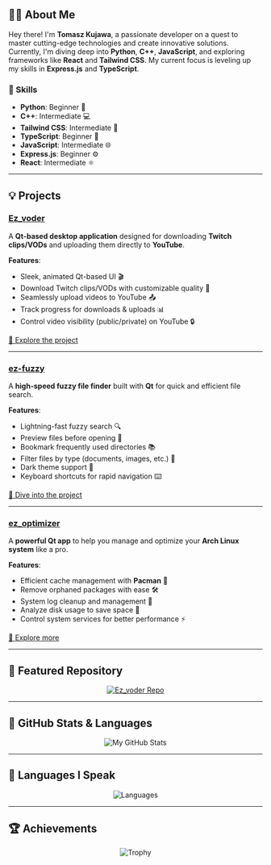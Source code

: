 ## 👨‍💻 About Me

Hey there! I'm **Tomasz Kujawa**, a passionate developer on a quest to master cutting-edge technologies and create innovative solutions. Currently, I'm diving deep into **Python**, **C++**, **JavaScript**, and exploring frameworks like **React** and **Tailwind CSS**. My current focus is leveling up my skills in **Express.js** and **TypeScript**.

### 🚀 Skills

- **Python**: Beginner 🐍
- **C++**: Intermediate 💻
- **Tailwind CSS**: Intermediate 🎨
- **TypeScript**: Beginner 🔧
- **JavaScript**: Intermediate 🌐
- **Express.js**: Beginner ⚙️
- **React**: Intermediate ⚛️

---

## 💡 Projects

### [Ez_voder](https://github.com/Tomieka/Ez_voder)
A **Qt-based desktop application** designed for downloading **Twitch clips/VODs** and uploading them directly to **YouTube**.

**Features**:
- Sleek, animated Qt-based UI 🎬
- Download Twitch clips/VODs with customizable quality 🌟
- Seamlessly upload videos to YouTube 📤
- Track progress for downloads & uploads 📊
- Control video visibility (public/private) on YouTube 🔒

[🔗 Explore the project](https://github.com/Tomieka/Ez_voder)

---

### [ez-fuzzy](https://github.com/Tomieka/ez-fuzzy)
A **high-speed fuzzy file finder** built with **Qt** for quick and efficient file search.

**Features**:
- Lightning-fast fuzzy search 🔍
- Preview files before opening 📂
- Bookmark frequently used directories 📚
- Filter files by type (documents, images, etc.) 📑
- Dark theme support 🌙
- Keyboard shortcuts for rapid navigation ⌨️

[🔗 Dive into the project](https://github.com/Tomieka/ez-fuzzy)

---

### [ez_optimizer](https://github.com/Tomieka/ez_optimizer)
A **powerful Qt app** to help you manage and optimize your **Arch Linux system** like a pro.

**Features**:
- Efficient cache management with **Pacman** 🧹
- Remove orphaned packages with ease 🛠️
- System log cleanup and management 📜
- Analyze disk usage to save space 💾
- Control system services for better performance ⚡

[🔗 Explore more](https://github.com/Tomieka/ez_optimizer)

---

## 🔖 Featured Repository

<div align="center">
    <a href="https://github.com/Tomieka/Ez_voder">
        <img src="https://github-readme-stats-gray-three.vercel.app/api/pin/?username=Tomieka&repo=Ez_voder&theme=github_dark-blue" alt="Ez_voder Repo">
    </a>
</div>

---


## 🎯 GitHub Stats & Languages

<div align="center">
  <img src="https://github-readme-stats.vercel.app/api?username=Tomieka&show_icons=true&count_private=true&hide_title=true&theme=github-dark-blue" alt="My GitHub Stats">
</div>

---

## 💬 Languages I Speak

<div align="center">
  <img src="https://github-readme-stats.vercel.app/api/top-langs/?username=Tomieka&layout=compact&theme=github-dark-blue" alt="Languages">
</div>

---

## 🏆 Achievements

<div align="center">
  <img src="https://github-profile-trophy.vercel.app/?username=Tomieka&theme=discord" alt="Trophy">
</div>


